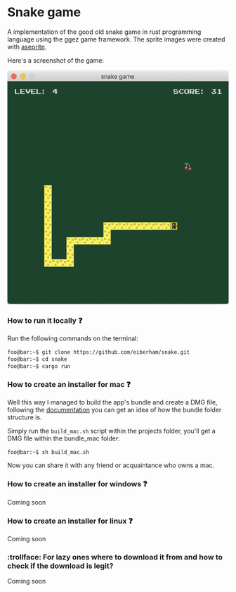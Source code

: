 # Snake game

A implementation of the good old snake game in rust programming language using the ggez game framework.
The sprite images were created with [aseprite](https://www.aseprite.org/).

Here's a screenshot of the game:

<p align="center">
  <img src="./snake.png" alt="snake" />
</p>

### How to run it locally :question:

Run the following commands on the terminal:

```shell
foo@bar:~$ git clone https://github.com/eiberham/snake.git
foo@bar:~$ cd snake
foo@bar:~$ cargo run
```

### How to create an installer for mac :question:

Well this way I managed to build the app's bundle and create a DMG file, following the [documentation](https://developer.apple.com/library/archive/documentation/CoreFoundation/Conceptual/CFBundles/BundleTypes/BundleTypes.html#//apple_ref/doc/uid/20001119-110730) you can get an idea of how the bundle folder structure is.

Simply run the `build_mac.sh` script within the projects folder, you'll get a DMG file within the bundle_mac folder:

```shell
foo@bar:~$ sh build_mac.sh
```

Now you can share it with any friend or acquaintance who owns a mac.

### How to create an installer for windows :question:

Coming soon

### How to create an installer for linux :question:

Coming soon

### :trollface: For lazy ones where to download it from and how to check if the download is legit?

Coming soon

